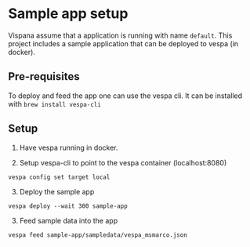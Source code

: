 Sample app setup
=============================

Vispana assume that a application is running with name `default`.
This project includes a sample application that can be deployed to vespa (in docker).

## Pre-requisites
To deploy and feed the app one can use the vespa cli.
It can be installed with `brew install vespa-cli`

## Setup

1. Have vespa running in docker.

2. Setup vespa-cli to point to the vespa container (localhost:8080)
```shell
vespa config set target local
```

3. Deploy the sample app
```shell
vespa deploy --wait 300 sample-app
```

3. Feed sample data into the app
```shell
vespa feed sample-app/sampledata/vespa_msmarco.json
```
